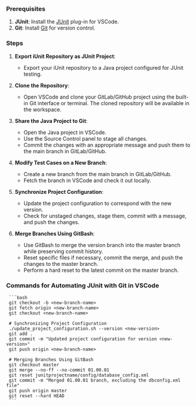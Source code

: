
### Prerequisites

1. **JUnit**: Install the [JUnit](https://junit.org/junit5/) plug-in for VSCode.
2. **Git**: Install [Git](https://git-scm.com/) for version control.

### Steps

1. **Export iUnit Repository as JUnit Project**:

   - Export your iUnit repository to a Java project configured for JUnit testing.

2. **Clone the Repository**:

   - Open VSCode and clone your GitLab/GitHub project using the built-in Git interface or terminal. The cloned repository will be available in the workspace.

3. **Share the Java Project to Git**:

   - Open the Java project in VSCode.
   - Use the Source Control panel to stage all changes.
   - Commit the changes with an appropriate message and push them to the main branch in GitLab/GitHub.

4. **Modify Test Cases on a New Branch**:

   - Create a new branch from the main branch in GitLab/GitHub.
   - Fetch the branch in VSCode and check it out locally.

5. **Synchronize Project Configuration**:

   - Update the project configuration to correspond with the new version.
   - Check for unstaged changes, stage them, commit with a message, and push the changes.

6. **Merge Branches Using GitBash**:

   - Use GitBash to merge the version branch into the master branch while preserving commit history.
   - Reset specific files if necessary, commit the merge, and push the changes to the master branch.
   - Perform a hard reset to the latest commit on the master branch.

### Commands for Automating JUnit with Git in VSCode

     ```bash
     git checkout -b <new-branch-name>
     git fetch origin <new-branch-name>
     git checkout <new-branch-name>
     
     # Synchronizing Project Configuration
     ./update_project_configuration.sh --version <new-version>
     git add .
     git commit -m "Updated project configuration for version <new-version>"
     git push origin <new-branch-name>
     
     # Merging Branches Using GitBash
     git checkout master
     git merge --no-ff --no-commit 01.00.01
     git reset junitprojectname/config/database_config.xml
     git commit -m "Merged 01.00.01 branch, excluding the dbconfig.xml file"
     git push origin master
     git reset --hard HEAD
     ```
